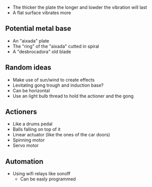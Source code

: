 - The thicker the plate the longer and lowder the vibration will last
- A flat surface vibrates more
  
## Potential metal base
- An "aixada" plate
- The "ring" of the "aixada" cutted in spiral
- A "desbrocadora" old blade

## Random ideas
- Make use of sun/wind to create effects
- Levitating gong trough and induction base?
- Can be horizontal
- Use an light bulb thread to hold the actioner and the gong

##  Actioners
- Like a drums pedal
- Balls falling on top of it
- Linear actuator (like the ones of the car doors)
- Spinning motor
- Servo motor

## Automation
- Using wifi relays like sonoff
  - Can be easly programmed